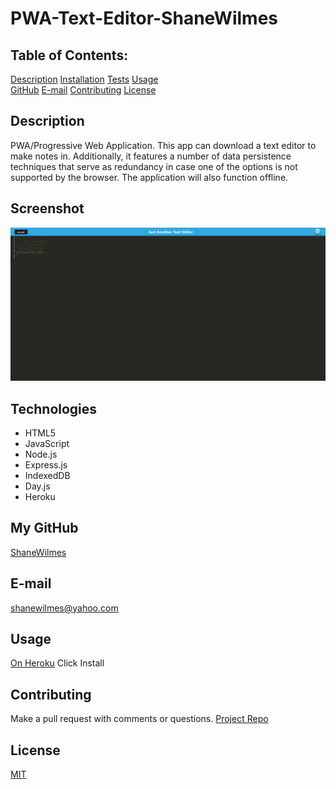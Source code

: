 # PWA-Text-Editor-ShaneWilmes

## Table of Contents:
  [Description](#Description) 
  [Installation](#Installation)
  [Tests](#Tests)
  [Usage](#Usage)  
  [GitHub](#GitHub)
  [E-mail](#E-mail)
  [Contributing](#Contributing)
  [License](#License)  

## Description
PWA/Progressive Web Application.  This app can download a text editor to make notes in.  Additionally, it features a number of data persistence techniques that serve as redundancy in case one of the options is not supported by the browser. The application will also function offline.

## Screenshot
![App Screenshot](./assets/images/screencapture-text-editor-sww-herokuapp-2022-07-12-09_37_09.png)

## Technologies
- HTML5
- JavaScript
- Node.js
- Express.js
- IndexedDB
- Day.js
- Heroku

## My GitHub
[ShaneWilmes](https://github.com/ShaneWilmes)

## E-mail
shanewilmes@yahoo.com

## Usage
[On Heroku](https://text-editor-sww.herokuapp.com/)
Click Install

## Contributing
Make a pull request with comments or questions.
[Project Repo](https://github.com/ShaneWilmes/PWA-Text-Editor-ShaneWilmes)

## License
[MIT](![License](https://img.shields.io/badge/License-MIT-yellow.svg))

    